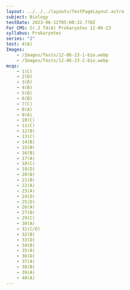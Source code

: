 ```yaml
---
layout: ../../../layouts/TestPageLayout.astro
subject: Biology
testDate: 2023-06-12T05:00:32.778Z
For CMS: Sr.2 T4(A) Prokaryotes 12-06-23
syllabus: Prokaryotes
series: "2"
test: 4(A)
Images:
    - /Images/Tests/12-06-23-1-bio.webp
    - /Images/Tests/12-06-23-2-bio.webp
mcqs:
    - 1(C)
    - 2(D)
    - 3(D)
    - 4(B)
    - 5(D)
    - 6(B)
    - 7(C)
    - 8(A)
    - 9(A)
    - 10(C)
    - 11(C)
    - 12(B)
    - 13(C)
    - 14(B)
    - 15(B)
    - 16(B)
    - 17(A)
    - 18(C)
    - 19(D)
    - 20(B)
    - 21(B)
    - 22(A)
    - 23(A)
    - 24(D)
    - 25(D)
    - 26(A)
    - 27(B)
    - 29(C)
    - 30(A)
    - 31(C/D)
    - 32(B)
    - 33(D)
    - 34(B)
    - 35(A)
    - 36(D)
    - 37(A)
    - 38(B)
    - 39(A)
    - 40(A)
---
```


